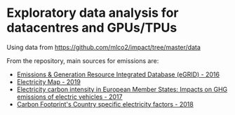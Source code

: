 # Exploratory data analysis for datacentres and GPUs/TPUs

Using data from https://github.com/mlco2/impact/tree/master/data

From the repository, main sources for emissions are:

- [Emissions & Generation Resource Integrated Database (eGRID) - 2016](https://www.epa.gov/energy/emissions-generation-resource-integrated-database-egrid)
- [Electricity Map - 2019](https://www.electricitymap.org/?page=map&solar=false&remote=true&wind=false)
- [Electricity carbon intensity in European Member States: Impacts on GHG emissions of electric vehicles - 2017](https://www.sciencedirect.com/science/article/pii/S1361920916307933)
- [Carbon Footprint's Country specific electricity factors - 2018](https://www.carbonfootprint.com/docs/2018_8_electricity_factors_august_2018_-_online_sources.pdf)
